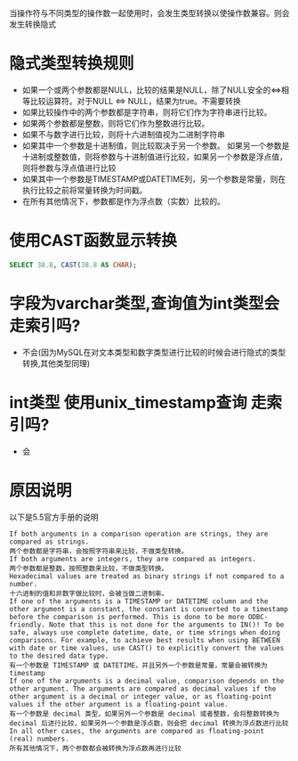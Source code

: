 当操作符与不同类型的操作数一起使用时，会发生类型转换以使操作数兼容。则会发生转换隐式

# 隐式类型转换规则
- 如果一个或两个参数都是NULL，比较的结果是NULL，除了NULL安全的<=>相等比较运算符。对于NULL <=> NULL，结果为true。不需要转换
- 如果比较操作中的两个参数都是字符串，则将它们作为字符串进行比较。
- 如果两个参数都是整数，则将它们作为整数进行比较。
- 如果不与数字进行比较，则将十六进制值视为二进制字符串
- 如果其中一个参数是十进制值，则比较取决于另一个参数。 如果另一个参数是十进制或整数值，则将参数与十进制值进行比较，如果另一个参数是浮点值，则将参数与浮点值进行比较
- 如果其中一个参数是TIMESTAMP或DATETIME列，另一个参数是常量，则在执行比较之前将常量转换为时间戳。
- 在所有其他情况下，参数都是作为浮点数（实数）比较的。

# 使用CAST函数显示转换
```sql
SELECT 38.8, CAST(38.8 AS CHAR);
```


# 字段为varchar类型,查询值为int类型会走索引吗?
- 不会(因为MySQL在对文本类型和数字类型进行比较的时候会进行隐式的类型转换,其他类型同理)

# int类型 使用unix_timestamp查询 走索引吗?
- 会

# 原因说明
以下是5.5官方手册的说明
```
If both arguments in a comparison operation are strings, they are compared as strings.
两个参数都是字符串，会按照字符串来比较，不做类型转换。
If both arguments are integers, they are compared as integers.
两个参数都是整数，按照整数来比较，不做类型转换。
Hexadecimal values are treated as binary strings if not compared to a number.
十六进制的值和非数字做比较时，会被当做二进制串。
If one of the arguments is a TIMESTAMP or DATETIME column and the other argument is a constant, the constant is converted to a timestamp before the comparison is performed. This is done to be more ODBC-friendly. Note that this is not done for the arguments to IN()! To be safe, always use complete datetime, date, or time strings when doing comparisons. For example, to achieve best results when using BETWEEN with date or time values, use CAST() to explicitly convert the values to the desired data type.
有一个参数是 TIMESTAMP 或 DATETIME，并且另外一个参数是常量，常量会被转换为 timestamp
If one of the arguments is a decimal value, comparison depends on the other argument. The arguments are compared as decimal values if the other argument is a decimal or integer value, or as floating-point values if the other argument is a floating-point value.
有一个参数是 decimal 类型，如果另外一个参数是 decimal 或者整数，会将整数转换为 decimal 后进行比较，如果另外一个参数是浮点数，则会把 decimal 转换为浮点数进行比较
In all other cases, the arguments are compared as floating-point (real) numbers.
所有其他情况下，两个参数都会被转换为浮点数再进行比较
```